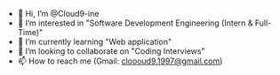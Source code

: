 - 👋 Hi, I’m @Cloud9-ine
- 👀 I’m interested in "Software Development Engineering (Intern & Full-Time)"
- 🌱 I’m currently learning "Web application"
- 💞️ I’m looking to collaborate on "Coding Interviews"
- 📫 How to reach me (Gmail: cloooud9.1997@gmail.com)

<!---
Cloud9-ine/Cloud9-ine is a ✨ special ✨ repository because its `README.md` (this file) appears on your GitHub profile.
You can click the Preview link to take a look at your changes.
--->
